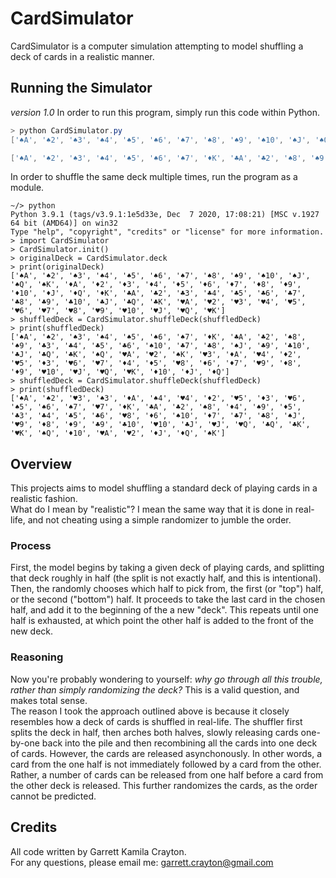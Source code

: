 # CardSimulator
CardSimulator is a computer simulation attempting to model shuffling a deck of cards in a realistic manner. 

## Running the Simulator
*version 1.0* In order to run this program, simply run this code within Python. 
```powershell
> python CardSimulator.py
['♠A', '♠2', '♠3', '♠4', '♠5', '♠6', '♠7', '♠8', '♠9', '♠10', '♠J', '♠Q', '♠K', '♦A', '♦2', '♦3', '♦4', '♦5', '♦6', '♦7', '♦8', '♦9', '♦10', '♦J', '♦Q', '♦K', '♣A', '♣2', '♣3', '♣4', '♣5', '♣6', '♣7', '♣8', '♣9', '♣10', '♣J', '♣Q', '♣K', '♥A', '♥2', '♥3', '♥4', '♥5', '♥6', '♥7', '♥8', '♥9', '♥10', '♥J', '♥Q', '♥K']

['♠A', '♠2', '♠3', '♠4', '♠5', '♠6', '♠7', '♦K', '♣A', '♣2', '♠8', '♠9', '♣3', '♣4', '♣5', '♣6', '♠10', '♣7', '♣8', '♠J', '♣9', '♣10', '♣J', '♣Q', '♣K', '♠Q', '♥A', '♥2', '♠K', '♥3', '♦A', '♥4', '♦2', '♥5', '♦3', '♥6', '♥7', '♦4', '♦5', '♥8', '♦6', '♦7', '♥9', '♦8', '♦9', '♥10', '♥J', '♥Q', '♥K', '♦10', '♦J', '♦Q']
``` 
In order to shuffle the same deck multiple times, run the program as a module. 
```console
~/> python
Python 3.9.1 (tags/v3.9.1:1e5d33e, Dec  7 2020, 17:08:21) [MSC v.1927 64 bit (AMD64)] on win32
Type "help", "copyright", "credits" or "license" for more information.
> import CardSimulator
> CardSimulator.init()
> originalDeck = CardSimulator.deck
> print(originalDeck)
['♠A', '♠2', '♠3', '♠4', '♠5', '♠6', '♠7', '♠8', '♠9', '♠10', '♠J', '♠Q', '♠K', '♦A', '♦2', '♦3', '♦4', '♦5', '♦6', '♦7', '♦8', '♦9', '♦10', '♦J', '♦Q', '♦K', '♣A', '♣2', '♣3', '♣4', '♣5', '♣6', '♣7', '♣8', '♣9', '♣10', '♣J', '♣Q', '♣K', '♥A', '♥2', '♥3', '♥4', '♥5', '♥6', '♥7', '♥8', '♥9', '♥10', '♥J', '♥Q', '♥K']
> shuffledDeck = CardSimulator.shuffleDeck(shuffledDeck)
> print(shuffledDeck)
['♠A', '♠2', '♠3', '♠4', '♠5', '♠6', '♠7', '♦K', '♣A', '♣2', '♠8', '♠9', '♣3', '♣4', '♣5', '♣6', '♠10', '♣7', '♣8', '♠J', '♣9', '♣10', '♣J', '♣Q', '♣K', '♠Q', '♥A', '♥2', '♠K', '♥3', '♦A', '♥4', '♦2', '♥5', '♦3', '♥6', '♥7', '♦4', '♦5', '♥8', '♦6', '♦7', '♥9', '♦8', '♦9', '♥10', '♥J', '♥Q', '♥K', '♦10', '♦J', '♦Q']
> shuffledDeck = CardSimulator.shuffleDeck(shuffledDeck)
> print(shuffledDeck)
['♠A', '♠2', '♥3', '♠3', '♦A', '♠4', '♥4', '♦2', '♥5', '♦3', '♥6', '♠5', '♠6', '♠7', '♥7', '♦K', '♣A', '♣2', '♠8', '♦4', '♠9', '♦5', '♣3', '♣4', '♣5', '♣6', '♥8', '♦6', '♠10', '♦7', '♣7', '♣8', '♠J', '♥9', '♦8', '♦9', '♣9', '♣10', '♥10', '♣J', '♥J', '♥Q', '♣Q', '♣K', '♥K', '♠Q', '♦10', '♥A', '♥2', '♦J', '♦Q', '♠K']
```

## Overview
This projects aims to model shuffling a standard deck of playing cards in a realistic fashion. \
What do I mean by "realistic"? I mean the same way that it is done in real-life, and not cheating using a simple randomizer to jumble the order.

### Process
First, the model begins by taking a given deck of playing cards, and splitting that deck roughly in half (the split is not exactly half, and this is intentional). \
Then, the randomly chooses which half to pick from, the first (or "top") half, or the second ("bottom") half. It proceeds to take the last card in the chosen half, and add it to the beginning of the a new "deck". This repeats until one half is exhausted, at which point the other half is added to the front of the new deck.

### Reasoning
Now you're probably wondering to yourself: *why go through all this trouble, rather than simply randomizing the deck?* This is a valid question, and makes total sense. \
The reason I took the approach outlined above is because it closely resembles how a deck of cards is shuffled in real-life. The shuffler first splits the deck in half, then arches both halves, slowly releasing cards one-by-one back into the pile and then recombining all the cards into one deck of cards. However, the cards are released asynchonously. In other words, a card from the one half is not immediately followed by a card from the other. Rather, a number of cards can be released from one half before a card from the other deck is released. This further randomizes the cards, as the order cannot be predicted.

## Credits
All code written by Garrett Kamila Crayton. \
For any questions, please email me: <garrett.crayton@gmail.com>